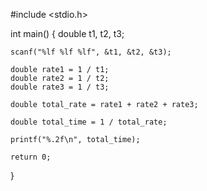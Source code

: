 #include <stdio.h>
    
int main() {
    double t1, t2, t3;
    
    scanf("%lf %lf %lf", &t1, &t2, &t3);
    
    double rate1 = 1 / t1;
    double rate2 = 1 / t2;
    double rate3 = 1 / t3;
  
    double total_rate = rate1 + rate2 + rate3;
    
    double total_time = 1 / total_rate;
    
    printf("%.2f\n", total_time);
    
    return 0;
}
